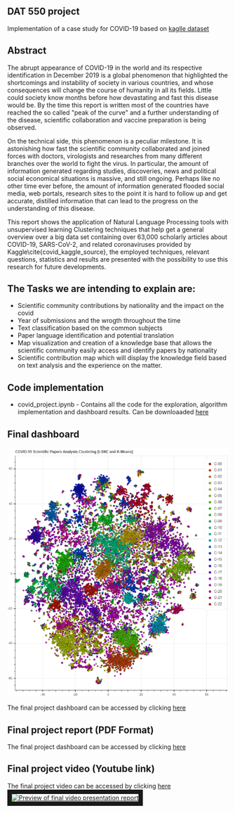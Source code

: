 ## DAT 550 project
Implementation of a case study for COVID-19 based on [kaglle dataset](https://www.kaggle.com/allen-institute-for-ai/CORD-19-research-challenge)

## Abstract

The abrupt appearance of COVID-19 in the world and its respective identification in December 2019 is a global phenomenon that highlighted the shortcomings and instability of society in various countries, and whose consequences will change the course of humanity in all its fields. Little could society know months before how devastating and fast this disease would be. By the time this report is written most of the countries have reached the so called "peak of the curve" and a further understanding of the disease, scientific collaboration and vaccine preparation is being observed.

On the technical side, this phenomenon is  a peculiar milestone. It is astonishing how fast the scientific community collaborated and joined forces with doctors, virologists and researches from many different branches over the world to fight the virus. In particular, the amount of information generated regarding studies, discoveries, news and political social economical situations is massive, and still ongoing. Perhaps like no other time ever before, the amount of information generated flooded social media, web portals, research sites to the point it is hard to follow up and get accurate, distilled information that can lead to the progress on the understanding of this disease.

This report shows the application of Natural Language Processing tools with unsupervised learning Clustering techniques that help get a general overview over a big data set containing over 63,000 scholarly articles about COVID-19, SARS-CoV-2, and related coronaviruses provided  by Kaggle\cite{covid_kaggle_source}, the employed techniques, relevant questions, statistics and results are presented with the possibility to use this research for future developments.


## The Tasks we are intending to explain are:
- Scientific community contributions by nationality and the impact on the covid
- Year of submissions and the wrogth throughout the time
- Text classification based on the common subjects
- Paper language identification and potential translation
- Map visualization and creation of a knowledge base that allows the scientific community easily access and identify papers by nationality
- Scientific contribution map which will display the knowledge field based on text analysis and the experience on the matter.

## Code implementation
* covid_project.ipynb - Contains all the code for the exploration, algorithm implementation and dashboard results.
Can be downloaaded [here](covid_project.ipynb)

## Final dashboard
![alt text][dashboard]

[dashboard]: images/bokeh_plot.png "Final project dashboard sample"

The final project dashboard can be accessed by clicking  [here](clusters_interactive.html)

## Final project report (PDF Format)

The final project dashboard can be accessed by clicking  [here](FinalReport/DAT550_FINAL_PROJECT_REPORT.pdf)

## Final project video (Youtube link)

The final project video can be accessed by clicking  [here](FinalReport/DAT550_FINAL_PROJECT_REPORT.pdf)
<a href="http://www.youtube.com/watch?feature=player_embedded&v=irRLKDj5e6Q
" target="_blank"><img src="http://img.youtube.com/vi/irRLKDj5e6Q/0.jpg" 
alt="Preview of final video presentation report" width="240" height="180" border="10" /></a>